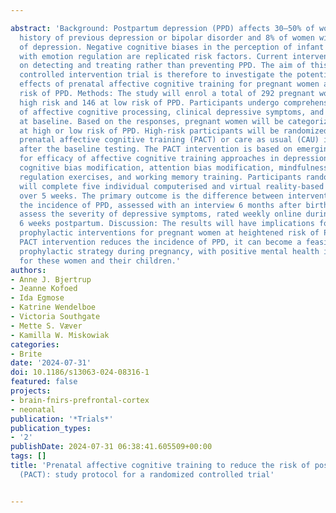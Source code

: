 ---
abstract: 'Background: Postpartum depression (PPD) affects 30–50% of women with a
  history of previous depression or bipolar disorder and 8% of women with no history
  of depression. Negative cognitive biases in the perception of infant cues and difficulties
  with emotion regulation are replicated risk factors. Current interventions focus
  on detecting and treating rather than preventing PPD. The aim of this randomized
  controlled intervention trial is therefore to investigate the potential prophylactic
  effects of prenatal affective cognitive training for pregnant women at heightened
  risk of PPD. Methods: The study will enrol a total of 292 pregnant women: 146 at
  high risk and 146 at low risk of PPD. Participants undergo comprehensive assessments
  of affective cognitive processing, clinical depressive symptoms, and complete questionnaires
  at baseline. Based on the responses, pregnant women will be categorized as either
  at high or low risk of PPD. High-risk participants will be randomized to either
  prenatal affective cognitive training (PACT) or care as usual (CAU) immediately
  after the baseline testing. The PACT intervention is based on emerging evidence
  for efficacy of affective cognitive training approaches in depression, including
  cognitive bias modification, attention bias modification, mindfulness-inspired emotion
  regulation exercises, and working memory training. Participants randomised to PACT
  will complete five individual computerised and virtual reality-based training sessions
  over 5 weeks. The primary outcome is the difference between intervention arms in
  the incidence of PPD, assessed with an interview 6 months after birth. We will also
  assess the severity of depressive symptoms, rated weekly online during the first
  6 weeks postpartum. Discussion: The results will have implications for future early
  prophylactic interventions for pregnant women at heightened risk of PPD. If the
  PACT intervention reduces the incidence of PPD, it can become a feasible, non-invasive
  prophylactic strategy during pregnancy, with positive mental health implications
  for these women and their children.'
authors:
- Anne J. Bjertrup
- Jeanne Kofoed
- Ida Egmose
- Katrine Wendelboe
- Victoria Southgate
- Mette S. Væver
- Kamilla W. Miskowiak
categories:
- Brite
date: '2024-07-31'
doi: 10.1186/s13063-024-08316-1
featured: false
projects:
- brain-fnirs-prefrontal-cortex
- neonatal
publication: '*Trials*'
publication_types:
- '2'
publishDate: 2024-07-31 06:38:41.605509+00:00
tags: []
title: 'Prenatal affective cognitive training to reduce the risk of postpartum depression
  (PACT): study protocol for a randomized controlled trial'

---
